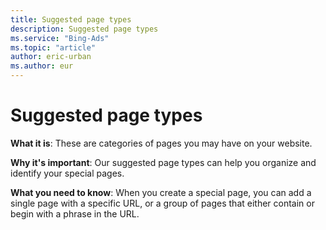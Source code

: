 ```yaml
---
title: Suggested page types
description: Suggested page types
ms.service: "Bing-Ads"
ms.topic: "article"
author: eric-urban
ms.author: eur
---
```


# Suggested page types

**What it is**: These are categories of pages you may have on your website.

**Why it's important**: Our suggested page types can help you organize and identify your special pages.

**What you need to know**: When you create a special page, you can add a single page with a specific URL, or a group of pages that either contain or begin with a phrase in the URL.


